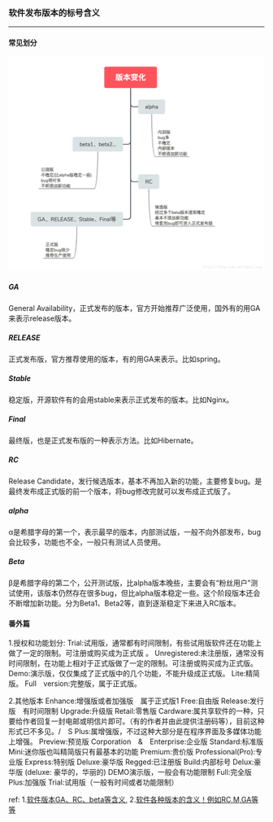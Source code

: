 ### 软件发布版本的标号含义

***

#### 常见划分
![softedtion](../images/softedtion.png)

##### GA
General Availability，正式发布的版本，官方开始推荐广泛使用，国外有的用GA来表示release版本。

##### RELEASE
正式发布版，官方推荐使用的版本，有的用GA来表示。比如spring。

##### Stable
稳定版，开源软件有的会用stable来表示正式发布的版本。比如Nginx。

##### Final
最终版，也是正式发布版的一种表示方法。比如Hibernate。

##### RC
Release Candidate，发行候选版本，基本不再加入新的功能，主要修复bug。是最终发布成正式版的前一个版本，将bug修改完就可以发布成正式版了。

##### alpha
α是希腊字母的第一个，表示最早的版本，内部测试版，一般不向外部发布，bug会比较多，功能也不全，一般只有测试人员使用。

##### Beta
β是希腊字母的第二个，公开测试版，比alpha版本晚些，主要会有“粉丝用户”测试使用，该版本仍然存在很多bug，但比alpha版本稳定一些。这个阶段版本还会不断增加新功能。分为Beta1、Beta2等，直到逐渐稳定下来进入RC版本。

#### 番外篇
1.授权和功能划分:
Trial:试用版，通常都有时间限制，有些试用版软件还在功能上做了一定的限制。可注册或购买成为正式版 。
Unregistered:未注册版，通常没有时间限制，在功能上相对于正式版做了一定的限制。可注册或购买成为正式版。 
Demo:演示版，仅仅集成了正式版中的几个功能，不能升级成正式版。 
Lite:精简版。 
Full　version:完整版，属于正式版。

2.其他版本 
Enhance:增强版或者加强版　属于正式版1 
Free:自由版 
Release:发行版　有时间限制 
Upgrade:升级版 
Retail:零售版 
Cardware:属共享软件的一种，只要给作者回复一封电邮或明信片即可。（有的作者并由此提供注册码等），目前这种形式已不多见。/　S 
Plus:属增强版，不过这种大部分是在程序界面及多媒体功能上增强。 
Preview:预览版 
Corporation　&　Enterprise:企业版 
Standard:标准版 
Mini:迷你版也叫精简版只有最基本的功能 
Premium:贵价版 
Professional(Pro):专业版 
Express:特别版 
Deluxe:豪华版 
Regged:已注册版
Build:内部标号 
Delux:豪华版 (deluxe: 豪华的，华丽的) 
DEMO演示版，一般会有功能限制 
Full:完全版 
Plus:加强版 
Trial:试用版（一般有时间或者功能限制）



ref:
1.[软件版本GA、RC、beta等含义](https://blog.csdn.net/gnail_oug/article/details/79998154),   2.[软件各种版本的含义！例如RC,M,GA等等](https://www.cnblogs.com/softidea/p/6290948.html)


